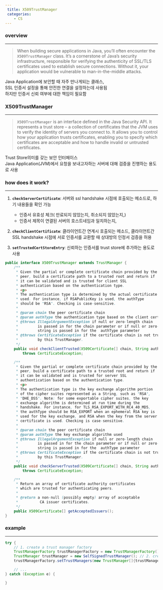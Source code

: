 ```yaml
---
 title: X509TrustManager
 categories:
    - CS
---
```



### overview
---
>  When building secure applications in Java, you’ll often encounter the `X509TrustManager` class. It’s a cornerstone of Java’s security infrastructure, responsible for verifying the authenticity of SSL/TLS certificates used to establish secure connections.  Without it, your application would be vulnerable to man-in-the-middle attacks.


Java Application에 보안할 때 자주 만나게되는 클래스,<br>
SSL 인증서 설정을 통해 안전한 연결을 설정하는데 사용됨<br>
하지만 인증서 신뢰 여부에 대한 책임이 필요함<br>



### X509TrustManager
--- 
> `X509TrustManager` is an interface defined in the Java Security API. It represents a trust store – a collection of certificates that the JVM uses to verify the identity of servers you connect to. It allows you to control how your application trusts certificates, enabling you to specify which certificates are acceptable and how to handle invalid or untrusted certificates.

Trust Store의미를 갖는 보안 인터페이스 <br>
Java Application(JVM)에서 요청을 보내고자하는 서버에 대해 검증을 진행하는 용도로 사용 <br>



### how does it work?
---


1. **`checkServerCertificate`**: 서버와 ssl handshake 시점에 호출되는 메소드로, 하기 내용들을 확인 가능
   - 인증서 유효성 체크( 만료되지 않았는지, 취소되지 않았는지,) <br>
   - 인증서 제목이 연결된 서버의 호스트네임과 일치하는지, <br>

2. **`checkClientCertificate`**: 클라이언트간 연계시 호출되는 메소드, 클라이언트간 SSL handshake 시점에 서로 인증서를 교환할 때 상대방의 인정서 검증을 허용

3. **`setTrustedCertStoreEntry`**: 신뢰하는 인증서를 trust store에 추가하는 용도로 사용

``` java 
public interface X509TrustManager extends TrustManager {
    /**
     * Given the partial or complete certificate chain provided by the
     * peer, build a certificate path to a trusted root and return if
     * it can be validated and is trusted for client SSL
     * authentication based on the authentication type.
     * <p>
     * The authentication type is determined by the actual certificate
     * used. For instance, if RSAPublicKey is used, the authType
     * should be "RSA". Checking is case-sensitive.
     *
     * @param chain the peer certificate chain
     * @param authType the authentication type based on the client certificate
     * @throws IllegalArgumentException if null or zero-length chain
     *         is passed in for the chain parameter or if null or zero-length
     *         string is passed in for the  authType parameter
     * @throws CertificateException if the certificate chain is not trusted
     *         by this TrustManager.
     */
    public void checkClientTrusted(X509Certificate[] chain, String authType)
        throws CertificateException;

    /**
     * Given the partial or complete certificate chain provided by the
     * peer, build a certificate path to a trusted root and return if
     * it can be validated and is trusted for server SSL
     * authentication based on the authentication type.
     * <p>
     * The authentication type is the key exchange algorithm portion
     * of the cipher suites represented as a String, such as "RSA",
     * "DHE_DSS". Note: for some exportable cipher suites, the key
     * exchange algorithm is determined at run time during the
     * handshake. For instance, for TLS_RSA_EXPORT_WITH_RC4_40_MD5,
     * the authType should be RSA_EXPORT when an ephemeral RSA key is
     * used for the key exchange, and RSA when the key from the server
     * certificate is used. Checking is case-sensitive.
     *
     * @param chain the peer certificate chain
     * @param authType the key exchange algorithm used
     * @throws IllegalArgumentException if null or zero-length chain
     *         is passed in for the chain parameter or if null or zero-length
     *         string is passed in for the  authType parameter
     * @throws CertificateException if the certificate chain is not trusted
     *         by this TrustManager.
     */
    public void checkServerTrusted(X509Certificate[] chain, String authType)
        throws CertificateException;

    /**
     * Return an array of certificate authority certificates
     * which are trusted for authenticating peers.
     *
     * @return a non-null (possibly empty) array of acceptable
     *          CA issuer certificates.
     */
    public X509Certificate[] getAcceptedIssuers();
}


```

### example
---

``` java
try {
    // 1. create a trust manager factory
    TrustManagerFactory trustManagerFactory = new TrustManagerFactory();
    TrustManager trustManager = new SelfSignedTrustManager(); // 2. create a custom trust manager
    trustManagerFactory.setTrustManagers(new TrustManager[]{trustManager}); // 3. set trust manager with custom manager

    // ...
} catch (Exception e) {

}
```


